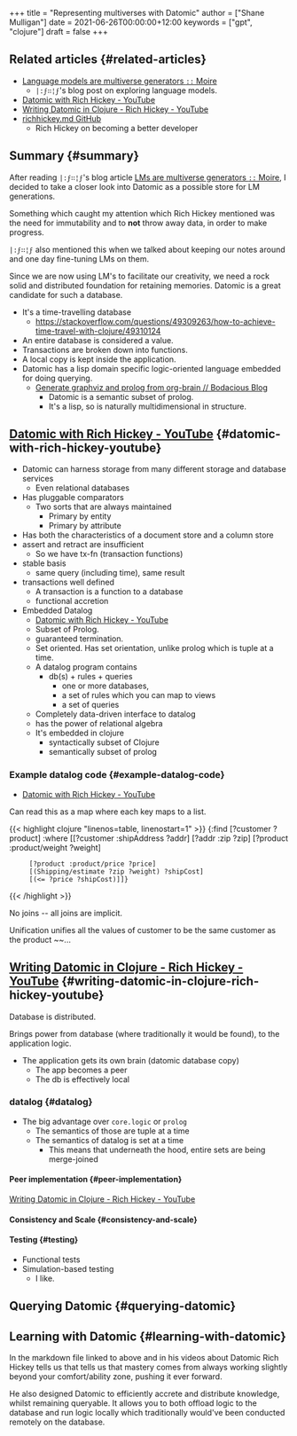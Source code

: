 +++
title = "Representing multiverses with Datomic"
author = ["Shane Mulligan"]
date = 2021-06-26T00:00:00+12:00
keywords = ["gpt", "clojure"]
draft = false
+++

## Related articles {#related-articles}

-   [Language models are multiverse generators `::`  Moire](https://generative.ink/posts/language-models-are-multiverse-generators/)
    -   `|:ϝ∷¦ϝ`'s blog post on exploring language models.
-   [Datomic with Rich Hickey - YouTube](https://www.youtube.com/watch?v=9TYfcyvSpEQ)
-   [Writing Datomic in Clojure - Rich Hickey - YouTube](https://www.youtube.com/watch?v=7Fi-UvrRpyI)
-   [richhickey.md GitHub](https://gist.github.com/prakhar1989/1b0a2c9849b2e1e912fb)
    -   Rich Hickey on becoming a better developer


## Summary {#summary}

After reading `|:ϝ∷¦ϝ`'s blog article
[LMs are multiverse generators `::` Moire](https://generative.ink/posts/language-%20models-are-multiverse-generators/), I
decided to take a closer look into Datomic as
a possible store for LM generations.

Something which caught my attention which Rich
Hickey mentioned was the need for immutability
and to **not** throw away data, in order to make progress.

`|:ϝ∷¦ϝ` also mentioned this when we talked
about keeping our notes around and one day
fine-tuning LMs on them.

Since we are now using LM's to facilitate our
creativity, we need a rock solid and
distributed foundation for retaining memories.
Datomic is a great candidate for such a
database.

-   It's a time-travelling database
    -   <https://stackoverflow.com/questions/49309263/how-to-achieve-time-travel-with-clojure/49310124>
-   An entire database is considered a value.
-   Transactions are broken down into functions.
-   A local copy is kept inside the application.
-   Datomic has a lisp domain specific logic-oriented language embedded for doing querying.
    -   [Generate graphviz and prolog from org-brain // Bodacious Blog](https://mullikine.github.io/posts/generate-graphviz-and-prolog-from-org-brain/)
        -   Datomic is a semantic subset of prolog.
        -   It's a lisp, so is naturally multidimensional in structure.


## [Datomic with Rich Hickey - YouTube](https://www.youtube.com/watch?v=9TYfcyvSpEQ) {#datomic-with-rich-hickey-youtube}

-   Datomic can harness storage from many different storage and database services
    -   Even relational databases
-   Has pluggable comparators
    -   Two sorts that are always maintained
        -   Primary by entity
        -   Primary by attribute
-   Has both the characteristics of a document store and a column store
-   assert and retract are insufficient
    -   So we have tx-fn (transaction functions)
-   stable basis
    -   same query (including time), same result
-   transactions well defined
    -   A transaction is a function to a database
    -   functional accretion
-   Embedded Datalog
    -   [Datomic with Rich Hickey - YouTube](https://youtu.be/9TYfcyvSpEQ)
    -   Subset of Prolog.
    -   guaranteed termination.
    -   Set oriented.
        Has set orientation, unlike prolog which
        is tuple at a time.
    -   A datalog program contains
        -   db(s) + rules + queries
            -   one or more databases,
            -   a set of rules which you can map to views
            -   a set of queries
    -   Completely data-driven interface to datalog
    -   has the power of relational algebra
    -   It's embedded in clojure
        -   syntactically subset of Clojure
        -   semantically subset of prolog


### Example datalog code {#example-datalog-code}

-   [Datomic with Rich Hickey - YouTube](https://youtu.be/9TYfcyvSpEQ)

Can read this as a map where each key maps to a list.

{{< highlight clojure "linenos=table, linenostart=1" >}}
{:find [?customer ?product]
 :where [[?customer :shipAddress ?addr]
         [?addr :zip ?zip]
         [?product :product/weight ?weight]

         [?product :product/price ?price]
         [(Shipping/estimate ?zip ?weight) ?shipCost]
         [(<= ?price ?shipCost)]]}
{{< /highlight >}}

No joins -- all joins are implicit.

Unification unifies all the values of customer
to be the same customer as the product ~~...


## [Writing Datomic in Clojure - Rich Hickey - YouTube](https://www.youtube.com/watch?v=7Fi-UvrRpyI) {#writing-datomic-in-clojure-rich-hickey-youtube}

Database is distributed.

Brings power from database (where
traditionally it would be found), to the
application logic.

-   The application gets its own brain (datomic database copy)
    -   The app becomes a peer
    -   The db is effectively local


### datalog {#datalog}

-   The big advantage over `core.logic` or `prolog`
    -   The semantics of those are tuple at a time
    -   The semantics of datalog is set at a time
        -   This means that underneath the hood, entire sets are being merge-joined


#### Peer implementation {#peer-implementation}

[Writing Datomic in Clojure - Rich Hickey - YouTube](https://youtu.be/7Fi-UvrRpyI)


#### Consistency and Scale {#consistency-and-scale}


#### Testing {#testing}

-   Functional tests
-   Simulation-based testing
    -   I like.


## Querying Datomic {#querying-datomic}

<!-- Play on asciinema.com -->
<!-- <a title="asciinema recording" href="https://asciinema.org/a/4EMtFoULbap3OtMKg9HqFojf5" target="_blank"><img alt="asciinema recording" src="https://asciinema.org/a/4EMtFoULbap3OtMKg9HqFojf5.svg" /></a> -->
<!-- Play on the blog -->
<script src="https://asciinema.org/a/4EMtFoULbap3OtMKg9HqFojf5.js" id="asciicast-4EMtFoULbap3OtMKg9HqFojf5" async></script>


## Learning with Datomic {#learning-with-datomic}

In the markdown file linked to above and in
his videos about Datomic Rich Hickey tells us
that tells us that mastery comes from always
working slightly beyond your comfort/ability
zone, pushing it ever forward.

He also designed Datomic to efficiently
accrete and distribute knowledge, whilst
remaining queryable. It allows you to both
offload logic to the database and run logic
locally which traditionally would've been
conducted remotely on the database.